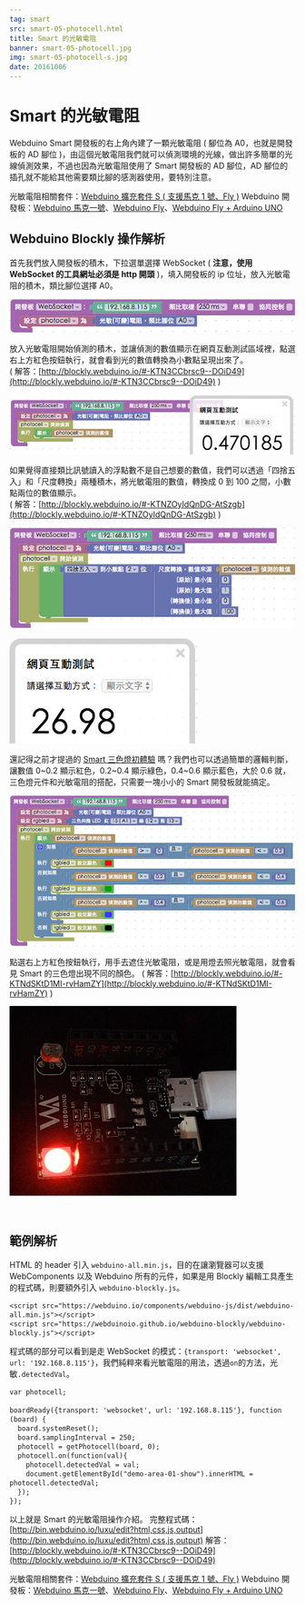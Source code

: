 ```yaml
---
tag: smart
src: smart-05-photocell.html
title: Smart 的光敏電阻 
banner: smart-05-photocell.jpg
img: smart-05-photocell-s.jpg
date: 20161006
---
```


<!-- @@master  = ../../_layout.html-->

<!-- @@block  =  meta-->

<title>Smart 的光敏電阻 :::: Webduino = Web × Arduino</title>

<meta name="description" content="Webduino Smart 開發板的右上角內建了一顆光敏電阻 ( 腳位為 A0，也就是開發板的 AD 腳位 )，由這個光敏電阻我們就可以偵測環境的光線，做出許多簡單的光線偵測效果。">

<meta itemprop="description" content="Webduino Smart 開發板的右上角內建了一顆光敏電阻 ( 腳位為 A0，也就是開發板的 AD 腳位 )，由這個光敏電阻我們就可以偵測環境的光線，做出許多簡單的光線偵測效果。">

<meta property="og:description" content="Webduino Smart 開發板的右上角內建了一顆光敏電阻 ( 腳位為 A0，也就是開發板的 AD 腳位 )，由這個光敏電阻我們就可以偵測環境的光線，做出許多簡單的光線偵測效果。">

<meta property="og:title" content="Smart 的光敏電阻" >

<meta property="og:url" content="https://webduino.io/tutorials/smart-05-photocell.html">

<meta property="og:image" content="https://webduino.io/img/tutorials/smart-05-photocell-s.jpg">

<meta itemprop="image" content="https://webduino.io/img/tutorials/smart-05-photocell-s.jpg">

<include src="../_include-tutorials.html"></include>

<!-- @@close-->

<!-- @@block  =  preAndNext-->

<include src="../_include-tutorials-content.html"></include>

<!-- @@close-->



<!-- @@block  =  tutorials-->
# Smart 的光敏電阻

Webduino Smart 開發板的右上角內建了一顆光敏電阻 ( 腳位為 A0，也就是開發板的 AD 腳位 )，由這個光敏電阻我們就可以偵測環境的光線，做出許多簡單的光線偵測效果，不過也因為光敏電阻使用了 Smart 開發板的 AD 腳位，AD 腳位的插孔就不能給其他需要類比腳的感測器使用，要特別注意。

<div class="buy-this">
	<span>光敏電阻相關套件：<a href="https://webduino.io/buy/webduino-expansion-s.html" target="_blank">Webduino 擴充套件 S ( 支援馬克 1 號、Fly )</a></span>
	<span>Webduino 開發板：<a href="https://webduino.io/buy/component-webduino-v1.html" target="_blank">Webduino 馬克一號</a>、<a href="https://webduino.io/buy/component-webduino-fly.html" target="_blank">Webduino Fly</a>、<a href="https://webduino.io/buy/component-webduino-uno-fly.html" target="_blank">Webduino Fly + Arduino UNO</a></span>
</div>

## Webduino Blockly 操作解析

首先我們放入開發板的積木，下拉選單選擇 WebSocket ( **注意，使用 WebSocket 的工具網址必須是 http 開頭** )，填入開發板的 ip 位址，放入光敏電阻的積木，類比腳位選擇 A0。 

![](../img/tutorials/smart-05-02.jpg)

放入光敏電阻開始偵測的積木，並讓偵測的數值顯示在網頁互動測試區域裡，點選右上方紅色按鈕執行，就會看到光的數值轉換為小數點呈現出來了。   
( 解答：[http://blockly.webduino.io/#-KTN3CCbrsc9--DOiD49](http://blockly.webduino.io/#-KTN3CCbrsc9--DOiD49) )

![](../img/tutorials/smart-05-03.jpg)

如果覺得直接類比訊號讀入的浮點數不是自己想要的數值，我們可以透過「四捨五入」和「尺度轉換」兩種積木，將光敏電阻的數值，轉換成 0 到 100 之間，小數點兩位的數值顯示。  
( 解答：[http://blockly.webduino.io/#-KTNZOyIdQnDG-AtSzgb](http://blockly.webduino.io/#-KTNZOyIdQnDG-AtSzgb) )

![](../img/tutorials/smart-05-04.jpg) 

![](../img/tutorials/smart-05-05.jpg)

還記得之前才提過的 [Smart 三色燈初體驗](smart-03-rgbled.html) 嗎？我們也可以透過簡單的邏輯判斷，讓數值 0~0.2 顯示紅色，0.2~0.4 顯示綠色，0.4~0.6 顯示藍色，大於 0.6 就，三色燈元件和光敏電阻的搭配，只需要一塊小小的 Smart 開發板就能搞定。

![](../img/tutorials/smart-05-06.jpg)

點選右上方紅色按鈕執行，用手去遮住光敏電阻，或是用燈去照光敏電阻，就會看見 Smart 的三色燈出現不同的顏色。
( 解答：[http://blockly.webduino.io/#-KTNdSKtD1MI-rvHamZY](http://blockly.webduino.io/#-KTNdSKtD1MI-rvHamZY) )

![](../img/tutorials/smart-05-07.gif)

<br/>

## 範例解析

HTML 的 header 引入 `webduino-all.min.js`，目的在讓瀏覽器可以支援 WebComponents 以及 Webduino 所有的元件，如果是用 Blockly 編輯工具產生的程式碼，則要額外引入 `webduino-blockly.js`。

	<script src="https://webduino.io/components/webduino-js/dist/webduino-all.min.js"></script>
	<script src="https://webduinoio.github.io/webduino-blockly/webduino-blockly.js"></script>

程式碼的部分可以看到是走 WebSocket 的模式：`{transport: 'websocket', url: '192.168.8.115'}`，我們純粹來看光敏電阻的用法，透過`on`的方法，光敏`.detectedVal`。

	var photocell;

	boardReady({transport: 'websocket', url: '192.168.8.115'}, function (board) {
	  board.systemReset();
	  board.samplingInterval = 250;
	  photocell = getPhotocell(board, 0);
	  photocell.on(function(val){
	    photocell.detectedVal = val;
	    document.getElementById("demo-area-01-show").innerHTML = photocell.detectedVal;
	  });
	});

以上就是 Smart 的光敏電阻操作介紹。
完整程式碼：[http://bin.webduino.io/luxu/edit?html,css,js,output](http://bin.webduino.io/luxu/edit?html,css,js,output)
解答：[http://blockly.webduino.io/#-KTN3CCbrsc9--DOiD49](http://blockly.webduino.io/#-KTN3CCbrsc9--DOiD49)

<div class="buy-this">
	<span>光敏電阻相關套件：<a href="https://webduino.io/buy/webduino-expansion-s.html" target="_blank">Webduino 擴充套件 S ( 支援馬克 1 號、Fly )</a></span>
	<span>Webduino 開發板：<a href="https://webduino.io/buy/component-webduino-v1.html" target="_blank">Webduino 馬克一號</a>、<a href="https://webduino.io/buy/component-webduino-fly.html" target="_blank">Webduino Fly</a>、<a href="https://webduino.io/buy/component-webduino-uno-fly.html" target="_blank">Webduino Fly + Arduino UNO</a></span>
</div>



<!-- @@close-->